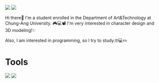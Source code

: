 <a href="https://www.instagram.com/mszxszm/?hl=ko" target="_blank"><img src="https://img.shields.io/badge/mszxszm-E4405F?style=flat-square&logo=Instagram&logoColor=white"/></a>
<img src="https://img.shields.io/badge/mandollae@gmail.com-EA4335?style=flat-square&logo=Gmail&logoColor=white" />


Hi there👋
I'm a student enrolled in the Department of Art&Technology at Chung-Ang University. 🎮💻📽️
I'm very interested in character design and 3D modeling!✨

Also, I am interested in programming, so I try to study.🤓💻✏️

# Tools

<img src="https://img.shields.io/badge/Blender-F5792A?style=flat-square&logo=Blender&logoColor=white" />
<img src="https://img.shields.io/badge/Aseprite-7D929E?style=flat-square&logo=Aseprite&logoColor=white" />

